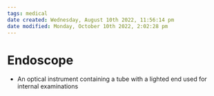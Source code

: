 ```yaml
---
tags: medical
date created: Wednesday, August 10th 2022, 11:56:14 pm
date modified: Monday, October 10th 2022, 2:02:28 pm
---
```


# Endoscope
- An optical instrument containing a tube with a lighted end used for internal examinations



